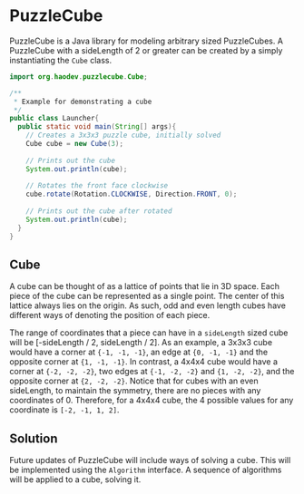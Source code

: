 PuzzleCube
==========

PuzzleCube is a Java library for modeling arbitrary sized PuzzleCubes.
A PuzzleCube with a sideLength of 2 or greater can be created by a simply instantiating the `Cube` class.

```java
import org.haodev.puzzlecube.Cube;

/**
 * Example for demonstrating a cube
 */
public class Launcher{
  public static void main(String[] args){
    // Creates a 3x3x3 puzzle cube, initially solved
    Cube cube = new Cube(3);
    
    // Prints out the cube
    System.out.println(cube);
    
    // Rotates the front face clockwise
    cube.rotate(Rotation.CLOCKWISE, Direction.FRONT, 0);
    
    // Prints out the cube after rotated
    System.out.println(cube);
  }
}
```

Cube
----

A cube can be thought of as a lattice of points that lie in 3D space. Each piece of the cube can be represented as a single point. The center of this lattice always lies on the origin. As such, odd and even length cubes have different ways of denoting the position of each piece.

The range of coordinates that a piece can have in a `sideLength` sized cube will be [-sideLength / 2, sideLength / 2]. As an example, a 3x3x3 cube would have a corner at `{-1, -1, -1}`, an edge at `{0, -1, -1}` and the opposite corner at `{1, -1, -1}`. In contrast, a 4x4x4 cube would have a corner at  `{-2, -2, -2}`, two edges at `{-1, -2, -2}` and `{1, -2, -2}`, and the opposite corner at `{2, -2, -2}`. Notice that for cubes with an even sideLength, to maintain the symmetry, there are no pieces with any coordinates of 0. Therefore, for a 4x4x4 cube, the 4 possible values for any coordinate is `[-2, -1, 1, 2]`.

Solution
--------

Future updates of PuzzleCube will include ways of solving a cube. This will be implemented using the `Algorithm` interface. A sequence of algorithms will be applied to a cube, solving it.